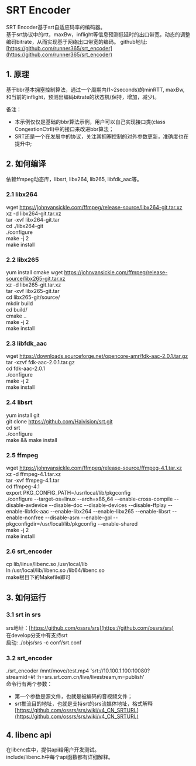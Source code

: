 # SRT Encoder
SRT Encoder基于srt自适应码率的编码器。<br/>
基于srt协议中的rtt，maxBw，inflight等信息预测低延时的出口带宽，动态的调整编码bitrate，从而实现基于网络出口带宽的编码。
github地址: [https://github.com/runner365/srt_encoder](https://github.com/runner365/srt_encoder)
## 1. 原理
基于bbr基本拥塞控制算法，通过一个周期内(1~2seconds)的minRTT, maxBw, 和当前的inflight，预测出编码bitrate的状态机(保持，增加，减少)。<br/>

备注：<br/>
* 本示例仅仅是基础的bbr算法示例，用户可以自己实现接口类(class CongestionCtrlI)中的接口来改进bbr算法；
* SRT还是一个在发展中的协议，关注其拥塞控制的对外参数更新，准确度也在提升中;

## 2. 如何编译
依赖ffmpeg动态库，libsrt, libx264, lib265, libfdk_aac等。
### 2.1 libx264
wget https://johnvansickle.com/ffmpeg/release-source/libx264-git.tar.xz <br/>
xz -d libx264-git.tar.xz <br/>
tar -xvf libx264-git.tar <br/>
cd ./libx264-git <br/>
./configure <br/>
make -j 2 <br/>
make install <br/>

### 2.2 libx265
yum install cmake
wget https://johnvansickle.com/ffmpeg/release-source/libx265-git.tar.xz  <br/>
xz -d libx265-git.tar.xz <br/>
tar -xvf libx265-git.tar  <br/>
cd libx265-git/source/ <br/>
mkdir build <br/>
cd build/ <br/>
cmake .. <br/>
make -j 2 <br/>
make install <br/>

### 2.3 libfdk_aac
wget https://downloads.sourceforge.net/opencore-amr/fdk-aac-2.0.1.tar.gz  <br/>
tar -xzvf fdk-aac-2.0.1.tar.gz   <br/>
cd fdk-aac-2.0.1  <br/>
./configure   <br/>
make -j 2  <br/>
make install  <br/>

### 2.4 libsrt
yum install git <br/>
git clone https://github.com/Haivision/srt.git <br/>
cd srt <br/>
./configure <br/>
make && make install <br/>

### 2.5 ffmpeg
wget https://johnvansickle.com/ffmpeg/release-source/ffmpeg-4.1.tar.xz <br/>
xz -d ffmpeg-4.1.tar.xz <br/>
tar -xvf ffmpeg-4.1.tar  <br/>
cd ffmpeg-4.1 <br/>
export PKG_CONFIG_PATH=/usr/local/lib/pkgconfig <br/>
./configure --target-os=linux --arch=x86_64 --enable-cross-compile --disable-avdevice --disable-doc --disable-devices --disable-ffplay --enable-libfdk-aac --enable-libx264 --enable-libx265 --enable-libsrt  --enable-nonfree --disable-asm --enable-gpl --pkgconfigdir=/usr/local/lib/pkgconfig --enable-shared <br/>
make -j 2 <br/>
make install

### 2.6 srt_encoder
cp lib/linux/libenc.so /usr/local/lib <br/>
ln /usr/local/lib/libenc.so /lib64/libenc.so <br/>
make根目下的Makefile即可 </br>

## 3. 如何运行
### 3.1 srt in srs
srs地址：[https://github.com/ossrs/srs](https://github.com/ossrs/srs) <br/>
在develop分支中有支持srt <br/>
启动: ./objs/srs -c conf/srt.conf
### 3.2 srt_encoder 
./srt_encoder /mnt/move/test.mp4 'srt://10.100.1.100:10080?streamid=#!::h=srs.srt.com.cn/live/livestream,m=publish'<br/>
命令行有两个参数：

* 第一个参数是源文件，也就是被编码的音视频文件；
* srt推流目的地址，也就是支持srt的srs流媒体地址，格式解释[https://github.com/ossrs/srs/wiki/v4_CN_SRTURL](https://github.com/ossrs/srs/wiki/v4_CN_SRTURL)

## 4. libenc api
在libenc库中，提供api给用户开发测试。<br/>
include/libenc.h中每个api函数都有详细解释。<br/>

